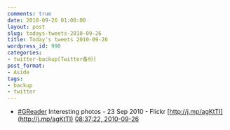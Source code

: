 ```yaml
---
comments: true
date: 2010-09-26 01:00:00
layout: post
slug: todays-tweets-2010-09-26
title: Today's tweets 2010-09-26
wordpress_id: 990
categories:
- twitter-backup[Twitter备份]
post_format:
- Aside
tags:
- backup
- twitter
---
```





  * [#GReader](http://search.twitter.com/search?q=%23GReader) Interesting photos - 23 Sep 2010 - Flickr [http://j.mp/agKtTI](http://j.mp/agKtTI) [08:37:22, 2010-09-26](http://twitter.com/gfrog/statuses/25544430092)




